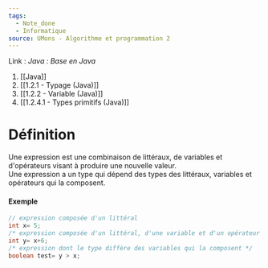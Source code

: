 ```yaml
---
tags:
  - Note_done
  - Informatique
source: UMons - Algorithme et programmation 2
---
```


Link :
_Java : Base en Java_
1. [[Java]]
2. [[1.2.1 - Typage (Java)]]
3. [[1.2.2 - Variable (Java)]]
4. [[1.2.4.1 - Types primitifs (Java)]]


# Définition
Une expression est une combinaison de littéraux, de variables et d'opérateurs visant à produire une nouvelle valeur.
\
Une expression a un type qui dépend des types des littéraux, variables et opérateurs qui la composent.

#### Exemple
```java
// expression composée d'un littéral
int x= 5; 
/* expression composée d'un littéral, d'une variable et d'un opérateur */
int y= x+6;
/* expression dont le type diffère des variables qui la composent */
boolean test= y > x;
```